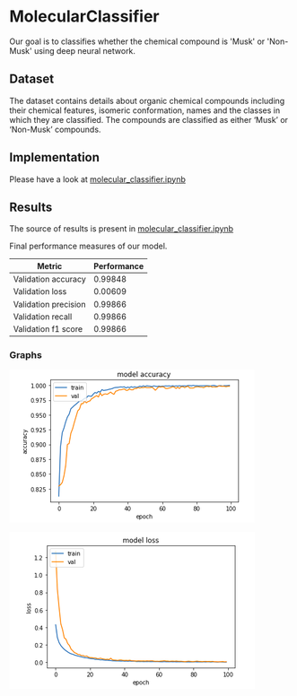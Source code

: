 # MolecularClassifier
 Our goal is to classifies whether the chemical compound is 'Musk' or 'Non-Musk' using deep neural network.
 
## Dataset
The dataset contains details about organic chemical compounds including their chemical features, isomeric conformation, names and the classes in which they are classified. The compounds are classified as either ‘Musk’ or ‘Non-Musk’ compounds.

## Implementation
Please have a look at [molecular_classifier.ipynb](molecular_classifier.ipynb)

## Results
The source of results is present in [molecular_classifier.ipynb](molecular_classifier.ipynb)

Final performance measures of our model.

| Metric | Performance |
| - | - |
| Validation accuracy   |   0.99848 |
| Validation loss       |   0.00609 |
| Validation precision  |   0.99866 |
| Validation recall     |   0.99866 |
| Validation f1 score   |   0.99866 |

### Graphs
![model accuracy graph](screenshots/model_accuracy_graph.png)

![model loss graph](screenshots/model_loss_graph.png)
